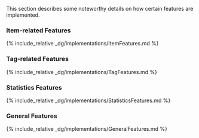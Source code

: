 <!-- markdownlint-disable-file first-line-h1 -->

This section describes some noteworthy details on how certain features are implemented.

### Item-related Features

{% include_relative _dg/implementations/ItemFeatures.md %}

### Tag-related Features

{% include_relative _dg/implementations/TagFeatures.md %}

### Statistics Features

{% include_relative _dg/implementations/StatisticsFeatures.md %}

### General Features

{% include_relative _dg/implementations/GeneralFeatures.md %}
